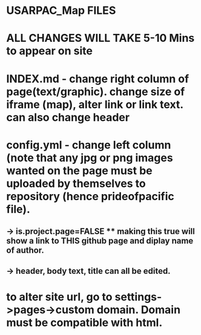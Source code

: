 # USARPAC_Map FILES
# ALL CHANGES WILL TAKE 5-10 Mins to appear on site

# INDEX.md - change right column of page(text/graphic). change size of iframe (map), alter link or link text. can also change header
# config.yml - change left column (note that any jpg or png images wanted on the page must be uploaded by themselves to repository (hence prideofpacific file).
## -> is.project.page=FALSE ** making this true will show a link to THIS github page and diplay name of author.
## -> header, body text, title can all be edited.



# to alter site url, go to settings->pages->custom domain. Domain must be compatible with html.
